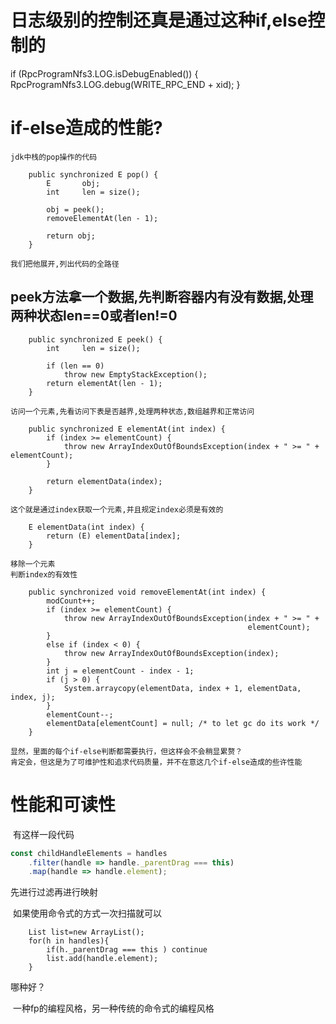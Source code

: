 # 日志级别的控制还真是通过这种if,else控制的

if (RpcProgramNfs3.LOG.isDebugEnabled()) {
    RpcProgramNfs3.LOG.debug(WRITE_RPC_END + xid);
}
# if-else造成的性能?
    jdk中栈的pop操作的代码
```
    public synchronized E pop() {
        E       obj;
        int     len = size();

        obj = peek();
        removeElementAt(len - 1);

        return obj;
    }    
```
    我们把他展开,列出代码的全路径
## peek方法拿一个数据,先判断容器内有没有数据,处理两种状态len==0或者len!=0
```
    public synchronized E peek() {
        int     len = size();

        if (len == 0)
            throw new EmptyStackException();
        return elementAt(len - 1);
    }
```
    访问一个元素,先看访问下表是否越界,处理两种状态,数组越界和正常访问
```
    public synchronized E elementAt(int index) {
        if (index >= elementCount) {
            throw new ArrayIndexOutOfBoundsException(index + " >= " + elementCount);
        }

        return elementData(index);
    }
```
    这个就是通过index获取一个元素,并且规定index必须是有效的
```
    E elementData(int index) {
        return (E) elementData[index];
    }
```
    移除一个元素
    判断index的有效性
```
    public synchronized void removeElementAt(int index) {
        modCount++;
        if (index >= elementCount) {
            throw new ArrayIndexOutOfBoundsException(index + " >= " +
                                                     elementCount);
        }
        else if (index < 0) {
            throw new ArrayIndexOutOfBoundsException(index);
        }
        int j = elementCount - index - 1;
        if (j > 0) {
            System.arraycopy(elementData, index + 1, elementData, index, j);
        }
        elementCount--;
        elementData[elementCount] = null; /* to let gc do its work */
    }
```
    显然，里面的每个if-else判断都需要执行，但这样会不会稍显累赘？
    肯定会，但这是为了可维护性和追求代码质量，并不在意这几个if-else造成的些许性能

# 性能和可读性

​	有这样一段代码

```ts
const childHandleElements = handles
    .filter(handle => handle._parentDrag === this)
    .map(handle => handle.element);
```

先进行过滤再进行映射

​	如果使用命令式的方式一次扫描就可以

```text
	List list=new ArrayList();
	for(h in handles){
		if(h._parentDrag === this ) continue
		list.add(handle.element);
	}
```

哪种好？

​	一种fp的编程风格，另一种传统的命令式的编程风格